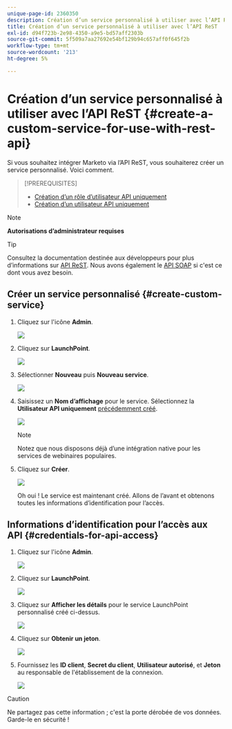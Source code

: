 ```yaml
---
unique-page-id: 2360350
description: Création d’un service personnalisé à utiliser avec l’API ReST - Documents Marketo - Documentation du produit
title: Création d’un service personnalisé à utiliser avec l’API ReST
exl-id: d94f723b-2e98-4350-a9e5-bd57aff2303b
source-git-commit: 5f509a7aa27692e54bf129b94c657aff0f645f2b
workflow-type: tm+mt
source-wordcount: '213'
ht-degree: 5%

---
```


# Création d’un service personnalisé à utiliser avec l’API ReST {#create-a-custom-service-for-use-with-rest-api}

Si vous souhaitez intégrer Marketo via l’API ReST, vous souhaiterez créer un service personnalisé. Voici comment.

>[!PREREQUISITES]
>
>* [Création d’un rôle d’utilisateur API uniquement](/help/marketo/product-docs/administration/users-and-roles/create-an-api-only-user-role.md)
>* [Création d’un utilisateur API uniquement](/help/marketo/product-docs/administration/users-and-roles/create-an-api-only-user.md)
>


>[!NOTE]
>
>**Autorisations d’administrateur requises**

>[!TIP]
>
>Consultez la documentation destinée aux développeurs pour plus d’informations sur [API ReST](https://developers.marketo.com/documentation/rest/). Nous avons également le [API SOAP](https://developers.marketo.com/documentation/soap/) si c&#39;est ce dont vous avez besoin.

## Créer un service personnalisé {#create-custom-service}

1. Cliquez sur l&#39;icône **Admin**.

   ![](assets/create-a-custom-service-for-use-with-rest-api-1.png)

1. Cliquez sur **LaunchPoint**.

   ![](assets/create-a-custom-service-for-use-with-rest-api-2.png)

1. Sélectionner **Nouveau** puis **Nouveau service**.

   ![](assets/create-a-custom-service-for-use-with-rest-api-3.png)

1. Saisissez un **Nom d’affichage** pour le service. Sélectionnez la **Utilisateur API uniquement** [précédemment créé](/help/marketo/product-docs/administration/users-and-roles/create-an-api-only-user.md).

   ![](assets/create-a-custom-service-for-use-with-rest-api-4.png)

   >[!NOTE]
   >
   >Notez que nous disposons déjà d’une intégration native pour les services de webinaires populaires.

1. Cliquez sur **Créer**.

   ![](assets/create-a-custom-service-for-use-with-rest-api-5.png)

   Oh oui ! Le service est maintenant créé. Allons de l’avant et obtenons toutes les informations d’identification pour l’accès.

## Informations d’identification pour l’accès aux API {#credentials-for-api-access}

1. Cliquez sur l&#39;icône **Admin**.

   ![](assets/create-a-custom-service-for-use-with-rest-api-6.png)

1. Cliquez sur **LaunchPoint**.

   ![](assets/create-a-custom-service-for-use-with-rest-api-7.png)

1. Cliquez sur **Afficher les détails** pour le service LaunchPoint personnalisé créé ci-dessus.

   ![](assets/create-a-custom-service-for-use-with-rest-api-8.png)

1. Cliquez sur **Obtenir un jeton**.

   ![](assets/create-a-custom-service-for-use-with-rest-api-9.png)

1. Fournissez les **ID client**, **Secret du client**, **Utilisateur autorisé**, et **Jeton** au responsable de l&#39;établissement de la connexion.

   ![](assets/create-a-custom-service-for-use-with-rest-api-10.png)

>[!CAUTION]
>
>Ne partagez pas cette information ; c&#39;est la porte dérobée de vos données. Garde-le en sécurité !
